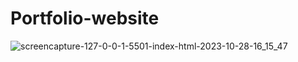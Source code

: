 # Portfolio-website
![screencapture-127-0-0-1-5501-index-html-2023-10-28-16_15_47](https://github.com/savan-patel-33/Portfolio-website/assets/144118183/6ae297a3-d966-47d8-8f14-ff83756db4c3)
